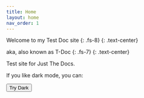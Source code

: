 ```yaml
---
title: Home
layout: home
nav_order: 1
---
```


Welcome to my Test Doc site
{: .fs-8}
{: .text-center}

aka, also known as T-Doc
{: .fs-7}
{: .text-center}

Test site for Just The Docs.


If you like dark mode, you can:

<button class="btn js-toggle-dark-mode">Try Dark</button>

<script>
const toggleDarkMode = document.querySelector('.js-toggle-dark-mode');

jtd.addEvent(toggleDarkMode, 'click', function(){
  if (jtd.getTheme() === 'dark') {
    jtd.setTheme('light');
    toggleDarkMode.textContent = 'Dark Mode?';
  } else {
    jtd.setTheme('dark');
    toggleDarkMode.textContent = 'Light Mode?';
  }
});
</script>

